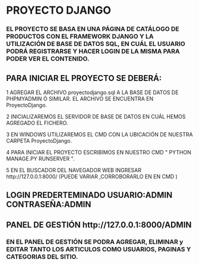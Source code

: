 <h1>PROYECTO DJANGO</h1>

<h3>EL PROYECTO SE BASA EN UNA PÁGINA DE CATÁLOGO DE PRODUCTOS CON EL FRAMEWORK DJANGO Y LA UTILIZACIÓN DE BASE DE DATOS SQL, EN CUÁL EL USUARIO PODRÁ REGISTRARSE Y HACER LOGIN DE LA MISMA PARA PODER VER EL CONTENIDO.</h3>

<h2>PARA INICIAR EL PROYECTO SE DEBERÁ:</h2>

<p>  1 AGREGAR EL ARCHIVO proyectodjango.sql A LA BASE DE DATOS DE PHPMYADMIN Ó SIMILAR. EL ARCHIVO SE ENCUENTRA EN ProyectoDjango. </p>

<p>  2 INICIALIZAREMOS EL SERVIDOR DE BASE DE DATOS EN CUÁL HEMOS AGREGADO EL FICHERO. </p>
 
<p>  3 EN WINDOWS UTILIZAREMOS EL CMD CON LA UBICACIÓN DE NUESTRA CARPETA ProyectoDjango. </p>

<p>  4 PARA INICIAR EL PROYECTO ESCRIBIMOS EN NUESTRO CMD "  PYTHON MANAGE.PY RUNSERVER  ". </p>

<p>  5 EN EL BUSCADOR DEL NAVEGADOR WEB INGRESAR http://127.0.0.1:8000/  (PUEDE VARIAR ,CORROBORARLO EN EN CMD ) 

<h2>LOGIN PREDERTEMINADO    USUARIO:ADMIN    CONTRASEÑA:ADMIN </H2>
<h2>PANEL DE GESTIÓN http://127.0.0.1:8000/ADMIN </h2>
<h3>EN EL PANEL DE GESTIÓN SE PODRA AGREGAR, ELIMINAR y EDITAR TANTO LOS ARTICULOS COMO USUARIOS, PAGINAS Y CATEGORIAS DEL SITIO. </h3>

